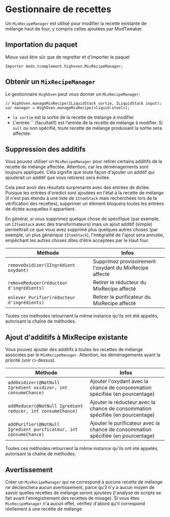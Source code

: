 # Gestionnaire de recettes

Un `MixRecipeManager` est utilisé pour modifier la recette existante de mélange haut de four, y compris celles ajoutées par ModTweaker.

## Importation du paquet

Mieux vaut être sûr que de regretter et d'importer le paquet

```zenscript
Importer mods.tcomplement.highoven.MixRecipeManager;
```

## Obtenir un `MixRecipeManager`

Le gestionnaire `HighOven` peut vous donner un `MixRecipeManager`:

```zenscript
// HighOven.manageMixRecipe(ILiquidStack sortie, ILiquidStack input);
var manager = HighOven.manageMixRecipe(<liquid:steel>);
```

+ `la sortie` est la sortie de la recette de mélange à modifier
+ L'entrée `` (facultatif) est l'entrée de la recette de mélange à modifier. Si `null` ou non spécifié, toute recette de mélange produisant la sortie sera affectée

## Suppression des additifs

Vous pouvez utiliser un `MixRecipeManager` pour retirer certains additifs de la recette de mélange affectée. Attention, car les déménagements sont toujours appliqués. Cela signifie que toute façon d'ajouter un additif qui ajouterait un additif que vous retirerez sera évitée.

Cela peut avoir des résultats surprenants avec des entrées de dictée. Puisque les entrées d'oredict sont ajoutées en l'état à la recette de mélange (il n'est pas étendu à une liste de `IItemStack` mais recherchées lors de la vérification des recettes), supprimer un élément bloquera toutes les entrées de dictée auxquelles il appartient.

En général, si vous supprimez quelque chose de spécifique (par exemple, un `IItemStack` avec des transformateurs) mais un ajout additif (simple) permettrait ce que vous avez supprimé plus quelques autres choses (par exemple, un plus générique `IItemStack`), l'intégralité de l'ajout sera annulée, empêchant les autres choses dites d'être acceptées par le Haut four.

| Méthode                                     | Infos                                                   |
| ------------------------------------------- | ------------------------------------------------------- |
| `removeOxidizer(IIngrédient oxydant)`       | Supprimez provisoirement l'oxydant du MixRecipe affecté |
| `removeReducer(réducteur d'ingrédients)`    | Retirer le réducteur du MixRecipe affecté               |
| `enlever Purifier(réducteur d'ingrédients)` | Retirer le purificateur du MixRecipe affecté            |


Toutes ces méthodes retournent la même instance qu'ils ont été appelés, autorisant la chaîne de méthodes.

## Ajout d'additifs à MixRecipe existante

Vous pouvez ajouter des additifs à toutes les recettes de mélange associées par le `MixRecipeManager`. Attention, les déménagements ayant la priorité (voir ci-dessus).

| Méthode                                                           | Infos                                                                             |
| ----------------------------------------------------------------- | --------------------------------------------------------------------------------- |
| `addOxidizer(@NotNull Igredient oxidizer, int consumeChance)`     | Ajouter l'oxydant avec la chance de consommation spécifiée (en pourcentage)       |
| `addReducer(@NotNull Igredient reducer, int consumeChance)`       | Ajouter le réducteur avec la chance de consommation spécifiée (en pourcentage)    |
| `addPurifier(@NotNull Igredient purificateur, int consumeChance)` | Ajouter le purificateur avec la chance de consommation spécifiée (en pourcentage) |


Toutes ces méthodes retournent la même instance qu'ils ont été appelés, autorisant la chaîne de méthodes.

## Avertissement

Créer un `MixRecipeManager` qui ne correspond à aucune recette de mélange ne déclenchera aucun avertissement, parce qu'il n'y a aucun moyen de savoir quelles recettes de mélange seront ajoutées (l'analyse de scripts se fait avant l'enregistrement des recettes de mixage). Si vous êtes `MixRecipeManager` n'a aucun effet, vérifiez d'abord qu'il correspond réellement à une recette de mélange